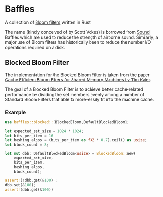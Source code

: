 # Baffles

A collection of [Bloom
filters](https://en.wikipedia.org/wiki/Bloom_filter) written in Rust.

The name (kindly conceived of by Scott Vokes) is borrowed from [Sound
Baffles](https://en.wikipedia.org/wiki/Sound_baffle) which are used to
reduce the strength of airborne sound. Similarly, a major use of Bloom
filters has historically been to reduce the number I/O operations
required on a disk.

## Blocked Bloom Filter

The implementation for the Blocked Bloom Filter is taken from the
paper [Cache Efficient Bloom Filters for Shared Memory Machines by
Tim Kaler](http://tfk.mit.edu/pdf/bloom.pdf).

The goal of a Blocked Bloom Filter is to achieve better cache-related
performance by dividing the set members evenly among a number of
Standard Bloom Filters that able to more-easily fit into the machine
cache.

### Example

```rust
use baffles::blocked::{BlockedBloom,DefaultBlockedBloom};

let expected_set_size = 1024 * 1024;
let bits_per_item = 16;
let hashing_algos = (bits_per_item as f32 * 0.7).ceil() as usize;
let block_count = 8;

let mut dbb: DefaultBlockedBloom<usize> = BlockedBloom::new(
    expected_set_size,
    bits_per_item,
    hashing_algos,
    block_count);

assert!(!dbb.get(&100));
dbb.set(&100);
assert!(dbb.get(&100));
```
